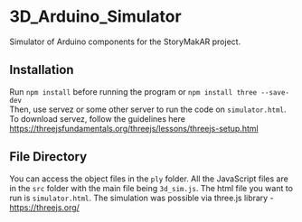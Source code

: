 # 3D_Arduino_Simulator
Simulator of Arduino components for the StoryMakAR project. 

## Installation
Run `npm install` before running the program or `npm install three --save-dev`<br>
Then, use servez or some other server to run the code on `simulator.html`. To download servez, follow the guidelines here https://threejsfundamentals.org/threejs/lessons/threejs-setup.html

## File Directory
You can access the object files in the `ply` folder. All the JavaScript files are in the `src` folder with the main file being `3d_sim.js`. The html file you want to run is `simulator.html`. The simulation was possible via three.js library - https://threejs.org/
